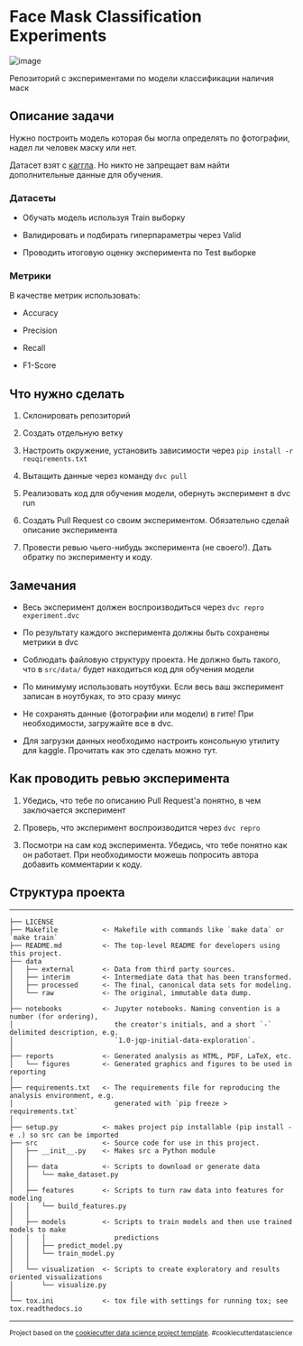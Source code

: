 # Face Mask Classification Experiments

![image](https://storage.googleapis.com/kaggle-datasets-images/675484/1187790/ab78dcea35d275e8a01716e83887c558/dataset-cover.png?t=2020-05-26-06-29-59)

Репозиторий с экспериментами по модели классификации наличия маск

## Описание задачи

Нужно построить модель которая бы могла определять по фотографии, надел ли человек маску или нет.

Датасет взят с [каггла](https://www.kaggle.com/ashishjangra27/face-mask-12k-images-dataset). Но никто не запрещает вам найти дополнительные данные для обучения.

### Датасеты

- Обучать модель используя Train выборку

- Валидировать и подбирать гиперпараметры через Valid

- Проводить итоговую оценку эксперимента по Test выборке

### Метрики

В качестве метрик использовать:

- Accuracy

- Precision

- Recall

- F1-Score

## Что нужно сделать

1. Склонировать репозиторий

1. Создать отдельную ветку

1. Настроить окружение, установить зависимости через `pip install -r reuqirements.txt`

1. Вытащить данные через команду `dvc pull`

1. Реализовать код для обучения модели, обернуть эксперимент в dvc run

1. Создать Pull Request со своим экспериментом. Обязательно сделай описание эксперимента

1. Провести ревью чьего-нибудь эксперимента (не своего!). Дать обратку по эксперименту и коду.

## Замечания

- Весь эксперимент должен воспроизводиться через `dvc repro experiment.dvc`

- По результату каждого эксперимента должны быть сохранены метрики в dvc

- Соблюдать файловую структуру проекта. Не должно быть такого, что в `src/data/` будет находиться код для обучения модели

- По минимуму использовать ноутбуки. Если весь ваш эксперимент записан в ноутбуках, то это сразу минус

- Не сохранять данные (фотографии или модели) в гите! При необходимости, загружайте все в dvc.

- Для загрузки данных необходимо настроить консольную утилиту для kaggle. Прочитать как это сделать можно тут.

## Как проводить ревью эксперимента

1. Убедись, что тебе по описанию Pull Request'а понятно, в чем заключается эксперимент

1. Проверь, что эксперимент воспроизводится через `dvc repro`

1. Посмотри на сам код эксперимента. Убедись, что тебе понятно как он работает. При необходимости можешь попросить автора добавить комментарии к коду.

## Структура проекта
--------

    ├── LICENSE
    ├── Makefile           <- Makefile with commands like `make data` or `make train`
    ├── README.md          <- The top-level README for developers using this project.
    ├── data
    │   ├── external       <- Data from third party sources.
    │   ├── interim        <- Intermediate data that has been transformed.
    │   ├── processed      <- The final, canonical data sets for modeling.
    │   └── raw            <- The original, immutable data dump.
    │
    ├── notebooks          <- Jupyter notebooks. Naming convention is a number (for ordering),
    │                         the creator's initials, and a short `-` delimited description, e.g.
    │                         `1.0-jqp-initial-data-exploration`.
    │
    ├── reports            <- Generated analysis as HTML, PDF, LaTeX, etc.
    │   └── figures        <- Generated graphics and figures to be used in reporting
    │
    ├── requirements.txt   <- The requirements file for reproducing the analysis environment, e.g.
    │                         generated with `pip freeze > requirements.txt`
    │
    ├── setup.py           <- makes project pip installable (pip install -e .) so src can be imported
    ├── src                <- Source code for use in this project.
    │   ├── __init__.py    <- Makes src a Python module
    │   │
    │   ├── data           <- Scripts to download or generate data
    │   │   └── make_dataset.py
    │   │
    │   ├── features       <- Scripts to turn raw data into features for modeling
    │   │   └── build_features.py
    │   │
    │   ├── models         <- Scripts to train models and then use trained models to make
    │   │   │                 predictions
    │   │   ├── predict_model.py
    │   │   └── train_model.py
    │   │
    │   └── visualization  <- Scripts to create exploratory and results oriented visualizations
    │       └── visualize.py
    │
    └── tox.ini            <- tox file with settings for running tox; see tox.readthedocs.io


--------

<p><small>Project based on the <a target="_blank" href="https://drivendata.github.io/cookiecutter-data-science/">cookiecutter data science project template</a>. #cookiecutterdatascience</small></p>
